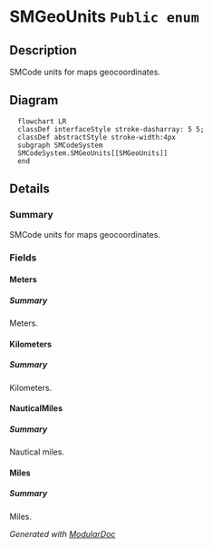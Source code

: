 # SMGeoUnits `Public enum`

## Description
SMCode units for maps geocoordinates.

## Diagram
```mermaid
  flowchart LR
  classDef interfaceStyle stroke-dasharray: 5 5;
  classDef abstractStyle stroke-width:4px
  subgraph SMCodeSystem
  SMCodeSystem.SMGeoUnits[[SMGeoUnits]]
  end
```

## Details
### Summary
SMCode units for maps geocoordinates.

### Fields
#### Meters
##### Summary
Meters.

#### Kilometers
##### Summary
Kilometers.

#### NauticalMiles
##### Summary
Nautical miles.

#### Miles
##### Summary
Miles.

*Generated with* [*ModularDoc*](https://github.com/hailstorm75/ModularDoc)
